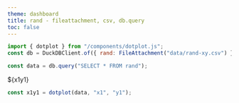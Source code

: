 ```yaml
---
theme: dashboard
title: rand - fileattachment, csv, db.query
toc: false
---
```


```js
import { dotplot } from "/components/dotplot.js";
const db = DuckDBClient.of({ rand: FileAttachment("data/rand-xy.csv") });
```

```js
const data = db.query("SELECT * FROM rand");
```

<div class="card">${x1y1}</div>

```js
const x1y1 = dotplot(data, "x1", "y1");
```
